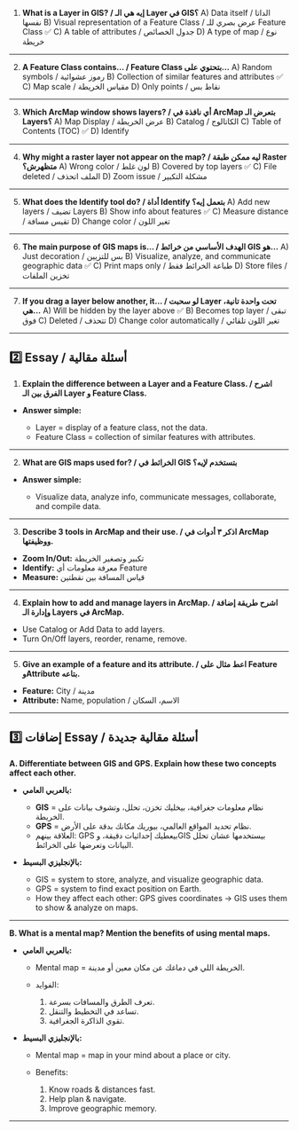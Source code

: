 1. **What is a Layer in GIS? / إيه هي الـ Layer في GIS؟**
   A) Data itself / الداتا نفسها
   B) Visual representation of a Feature Class / عرض بصري للـ Feature Class ✅
   C) A table of attributes / جدول الخصائص
   D) A type of map / نوع خريطة

---

2. **A Feature Class contains… / Feature Class بتحتوي على…**
   A) Random symbols / رموز عشوائية
   B) Collection of similar features and attributes ✅
   C) Map scale / مقياس الخريطة
   D) Only points / نقاط بس

---

3. **Which ArcMap window shows layers? / أي نافذة في ArcMap بتعرض الـ Layers؟**
   A) Map Display / عرض الخريطة
   B) Catalog / الكاتالوج
   C) Table of Contents (TOC) ✅
   D) Identify

---

4. **Why might a raster layer not appear on the map? / ليه ممكن طبقة Raster متظهرش؟**
   A) Wrong color / لون غلط
   B) Covered by top layers ✅
   C) File deleted / الملف اتحذف
   D) Zoom issue / مشكلة التكبير

---

5. **What does the Identify tool do? / أداة Identify بتعمل إيه؟**
   A) Add new layers / تضيف Layers
   B) Show info about features ✅
   C) Measure distance / تقيس مسافة
   D) Change color / تغير اللون

---

6. **The main purpose of GIS maps is… / الهدف الأساسي من خرائط GIS هو…**
   A) Just decoration / بس للتزيين
   B) Visualize, analyze, and communicate geographic data ✅
   C) Print maps only / طباعة الخرائط فقط
   D) Store files / تخزين الملفات

---

7. **If you drag a layer below another, it… / لو سحبت Layer تحت واحدة تانية، هي…**
   A) Will be hidden by the layer above ✅
   B) Becomes top layer / تبقى فوق
   C) Deleted / تتحذف
   D) Change color automatically / تغير اللون تلقائي

---

## **2️⃣ Essay / أسئلة مقالية**

1. **Explain the difference between a Layer and a Feature Class. / اشرح الفرق بين الـ Layer و Feature Class.**

- **Answer simple:**

  - Layer = display of a feature class, not the data.
  - Feature Class = collection of similar features with attributes.

---

2. **What are GIS maps used for? / الخرائط في GIS بتستخدم لإيه؟**

- **Answer simple:**

  - Visualize data, analyze info, communicate messages, collaborate, and compile data.

---

3. **Describe 3 tools in ArcMap and their use. / اذكر ٣ أدوات في ArcMap ووظيفتها.**

- **Zoom In/Out:** تكبير وتصغير الخريطة
- **Identify:** معرفة معلومات أي Feature
- **Measure:** قياس المسافة بين نقطتين

---

4. **Explain how to add and manage layers in ArcMap. / اشرح طريقة إضافة وإدارة الـ Layers في ArcMap.**

- Use Catalog or Add Data to add layers.
- Turn On/Off layers, reorder, rename, remove.

---

5. **Give an example of a feature and its attribute. / اعط مثال على Feature وAttribute بتاعه.**

- **Feature:** City / مدينة
- **Attribute:** Name, population / الاسم، السكان

---

## **3️⃣ إضافات Essay / أسئلة مقالية جديدة**

**A. Differentiate between GIS and GPS. Explain how these two concepts affect each other.**

- **بالعربي العامي:**

  - **GIS** = نظام معلومات جغرافية، بيخليك تخزن، تحلل، وتشوف بيانات على الخريطة.
  - **GPS** = نظام تحديد المواقع العالمي، بيوريك مكانك بدقة على الأرض.
  - العلاقة بينهم: GPS بيعطيك إحداثيات دقيقة، وGIS بيستخدمها عشان تحلل البيانات وتعرضها على الخرائط.

- **بالإنجليزي البسيط:**

  - GIS = system to store, analyze, and visualize geographic data.
  - GPS = system to find exact position on Earth.
  - How they affect each other: GPS gives coordinates → GIS uses them to show & analyze on maps.

---

**B. What is a mental map? Mention the benefits of using mental maps.**

- **بالعربي العامي:**

  - Mental map = الخريطة اللي في دماغك عن مكان معين أو مدينة.
  - الفوايد:

    1. تعرف الطرق والمسافات بسرعة.
    2. تساعد في التخطيط والتنقل.
    3. تقوي الذاكرة الجغرافية.

- **بالإنجليزي البسيط:**

  - Mental map = map in your mind about a place or city.
  - Benefits:

    1. Know roads & distances fast.
    2. Help plan & navigate.
    3. Improve geographic memory.

---
